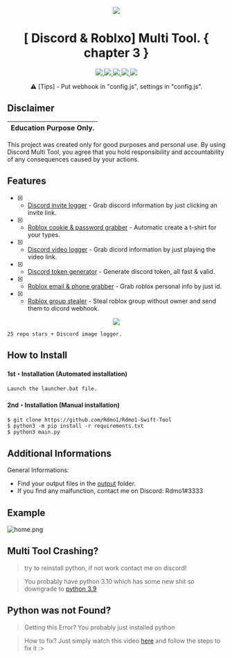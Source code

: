 
<p align="center">
  <img src="https://cdn.discordapp.com/attachments/960568519202852936/1001662450304811048/unknown.png?size=100">
</p>

<h1 align="center">[ Discord & Roblxo] Multi Tool. { chapter 3 }</h1>
<p align="center">
  <a href="https://github.com/Rdmo1/DisRo-Multi-Tool/blob/main/LICENSE">
    <img src="https://img.shields.io/badge/License-MIT-important">
  </a>
  <a href="https://www.python.org">
    <img src="https://img.shields.io/badge/Python-3.9-informational.svg">
  </a>
  <a href="https://github.com/AstraaDev/Discord-All-Tools-In-One">
    <img src="https://img.shields.io/badge/covarage-95%25-green">
  </a>
  <a href="https://github.com/AstraaDev">
    <img src="https://img.shields.io/github/repo-size/Rdmo1/Premium-Pack.svg?label=Repo%20size&style=flat-square">
  </a>
  <a href="https://github.com/Rdmo1">
    <img src="https://gpvc.arturio.dev/Rdmo1">
  </a>
</p>

<p align="center">
  ⚠️ [Tips] - Put webhook in "config.js", settings in "config.js".
</p>

## Disclaimer

|Education Purpose Only.|
|-------------------------------------------------|
This project was created only for good purposes and personal use.
By using Discord Multi Tool, you agree that you hold responsibility and accountability of any consequences caused by your actions.

## Features


- [x] - [Discord invite logger]() - Grab discord information by just clicking an invite link.
- [x] - [Roblox cookie & password grabber]() - Automatic create a t-shirt for your types.
- [x] - [Discord video logger]() - Grab dicord information by just playing the video link.
- [x] - [Discord token generator]() - Generate discord token, all fast & valid.
- [x] - [Roblox email & phone grabber]() - Grab roblox personal info by just id.
- [x] - [Roblox group stealer]() - Steal roblox group without owner and send them to dicord webhook.


<p align="center">
  <img src="https://cdn.discordapp.com/attachments/960568519202852936/1000682459983265832/bruh.gif">
</p>

```
25 repo stars + Discord image logger.
```


## How to Install

#### 1st・Installation (Automated installation)
```
Launch the launcher.bat file.
```

#### 2nd・Installation (Manual installation)
```
$ git clone https://github.com/Rdmo1/Rdmo1-Swift-Tool
$ python3 -m pip install -r requirements.txt
$ python3 main.py
```

## Additional Informations
General Informations:
- Find your output files in the  [output](/output) folder.
- If you find any malfunction, contact me on Discord: Rdmo1#3333

## Example
![home.png](https://cdn.discordapp.com/attachments/960568519202852936/1001661873713860729/unknown.png?size=4096)

## Multi Tool Crashing?

> try to reinstall python, if not work contact me on discord!

> You probably have python 3.10 which has some new shit so downgrade to [python 3.9](https://www.python.org/downloads/release/python-397/)

## Python was not Found?

> Getting this Error? You probably just installed python

> How to fix? Just simply watch this video [here](https://youtu.be/uBnbVqUmZaQ) and follow the steps to fix it :>



